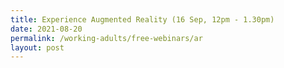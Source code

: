 ```yaml
---
title: Experience Augmented Reality (16 Sep, 12pm - 1.30pm)
date: 2021-08-20
permalink: /working-adults/free-webinars/ar
layout: post
---
```



